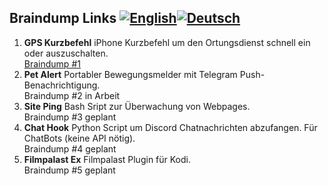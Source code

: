 Braindump Links [![English](https://www.wartris.com/gfx/eng.png)](https://github.com/seizu/monobrot/blob/master/README.md)[![Deutsch](https://www.wartris.com/gfx/deu.png)](https://github.com/seizu/monobrot/blob/master/README_de.md)
-

1. **GPS Kurzbefehl** iPhone Kurzbefehl um den Ortungsdienst schnell ein oder auszuschalten.  
   [Braindump #1](https://www.icloud.com/shortcuts/87eb59e3875e49be9797f33b5bcbb3c7)
2. **Pet Alert** Portabler Bewegungsmelder mit Telegram Push-Benachrichtigung.    
   Braindump #2 in Arbeit
3. **Site Ping** Bash Sript zur Überwachung von Webpages.  
   Braindump #3 geplant
4. **Chat Hook** Python Script um Discord Chatnachrichten abzufangen. Für ChatBots (keine API nötig).  
   Braindump #4 geplant
5. **Filmpalast Ex** Filmpalast Plugin für Kodi.  
   Braindump #5 geplant
